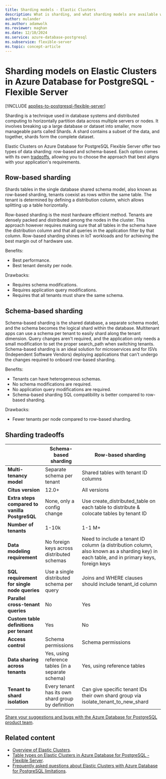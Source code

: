 ```yaml
---
title: Sharding models - Elastic Clusters
description: What is sharding, and what sharding models are available with Elastic Clusters on Azure Database for PostgreSQL
author: mulander
ms.author: adamwolk
ms.reviewer: maghan
ms.date: 12/10/2024
ms.service: azure-database-postgresql
ms.subservice: flexible-server
ms.topic: concept-article
---
```


# Sharding models on Elastic Clusters in Azure Database for PostgreSQL - Flexible Server

[!INCLUDE [applies-to-postgresql-flexible-server](~/reusable-content/ce-skilling/azure/includes/postgresql/includes/applies-to-postgresql-flexible-server.md)]

Sharding is a technique used in database systems and distributed computing to horizontally partition data across multiple servers or nodes. It involves breaking up a large database or dataset into smaller, more manageable parts called Shards. A shard contains a subset of the data, and together, shards form the complete dataset.

Elastic Clusters on Azure Database for PostgreSQL Flexible Server offer two types of data sharding: row-based and schema-based. Each option comes with its own [tradeoffs](#sharding-tradeoffs), allowing you to choose the approach that best aligns with your application's requirements.

## Row-based sharding

Shards tables in the single database shared schema model, also known as row-based sharding, tenants coexist as rows within the same table. The tenant is determined by defining a distribution column, which allows splitting up a table horizontally.

Row-based sharding is the most hardware efficient method. Tenants are densely packed and distributed among the nodes in the cluster. This approach however requires making sure that all tables in the schema have the distribution column and that all queries in the application filter by that column. Row-based sharding shines in IoT workloads and for achieving the best margin out of hardware use.

Benefits:

- Best performance.
- Best tenant density per node.

Drawbacks:

- Requires schema modifications.
- Requires application query modifications.
- Requires that all tenants must share the same schema.

## Schema-based sharding

Schema-based sharding is the shared database, a separate schema model, and the schema becomes the logical shard within the database. Multitenant apps can use a schema per tenant to easily shard along the tenant dimension. Query changes aren't required, and the application only needs a small modification to set the proper search_path when switching tenants. Schema-based sharding is an ideal solution for microservices and for ISVs (Independent Software Vendors) deploying applications that can't undergo the changes required to onboard row-based sharding.

Benefits:

- Tenants can have heterogeneous schemas.
- No schema modifications are required.
- No application query modifications are required.
- Schema-based sharding SQL compatibility is better compared to row-based sharding.

Drawbacks:

- Fewer tenants per node compared to row-based sharding.

## Sharding tradeoffs

| | Schema-based sharding | Row-based sharding |
| --- | --- | --- |
| **Multi-tenancy model** | Separate schema per tenant | Shared tables with tenant ID columns |
| **Citus version** | 12.0+ | All versions |
| **Extra steps compared to vanilla PostgreSQL** | None, only a config change | Use create_distributed_table on each table to distribute & colocate tables by tenant ID |
| **Number of tenants** | 1-10k | 1-1 M+ |
| **Data modeling requirement** | No foreign keys across distributed schemas | Need to include a tenant ID column (a distribution column, also known as a sharding key) in each table, and in primary keys, foreign keys |
| **SQL requirement for single node queries** | Use a single distributed schema per query | Joins and WHERE clauses should include tenant_id column |
| **Parallel cross-tenant queries** | No | Yes |
| **Custom table definitions per tenant** | Yes | No |
| **Access control** | Schema permissions | Schema permissions |
| **Data sharing across tenants** | Yes, using reference tables (in a separate schema) | Yes, using reference tables |
| **Tenant to shard isolation** | Every tenant has its own shard group by definition | Can give specific tenant IDs their own shard group via isolate_tenant_to_new_shard |

[Share your suggestions and bugs with the Azure Database for PostgreSQL product team](https://aka.ms/pgfeedback).

## Related content

- [Overview of Elastic Clusters](concepts-elastic-clusters.md).
- [Table types on Elastic Clusters in Azure Database for PostgreSQL - Flexible Server](concepts-elastic-clusters-table-types.md).
- [Frequently asked questions about Elastic Clusters with Azure Database for PostgreSQL limitations](concepts-elastic-clusters-limitations.yml).

